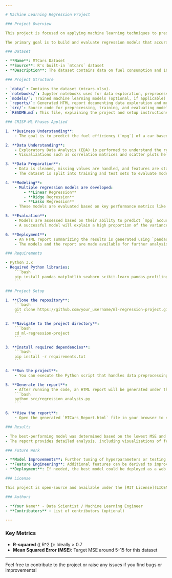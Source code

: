 ```yaml
---

# Machine Learning Regression Project

### Project Overview

This project is focused on applying machine learning techniques to predict a car's fuel consumption (measured in miles per gallon, **mpg**) using the `mtcars` dataset. The project adheres to the **CRISP-ML** (Cross-Industry Standard Process for Machine Learning) methodology, ensuring a structured approach to data exploration, model development, evaluation, and documentation.

The primary goal is to build and evaluate regression models that accurately predict `mpg` based on various features of a car, such as weight, horsepower, and displacement.

### Dataset

- **Name**: MTCars Dataset
- **Source**: R's built-in `mtcars` dataset
- **Description**: The dataset contains data on fuel consumption and 10 aspects of automobile design and performance for 32 cars.

### Project Structure

- `data/`: Contains the dataset (mtcars.xlsx).
- `notebooks/`: Jupyter notebooks used for data exploration, preprocessing, and model development.
- `models/`: Trained machine learning models (optional, if applicable).
- `reports/`: Generated HTML report documenting data exploration and model results.
- `src/`: Source code for preprocessing, training, and evaluating models.
- `README.md`: This file, explaining the project and setup instructions.

### CRISP-ML Phases Applied

1. **Business Understanding**:
    - The goal is to predict the fuel efficiency (`mpg`) of a car based on various input features. This could have practical applications in optimizing fuel consumption or comparing the fuel efficiency of different car models.

2. **Data Understanding**:
    - Exploratory Data Analysis (EDA) is performed to understand the relationships between the input variables (`wt`, `hp`, `disp`, etc.) and `mpg`.
    - Visualizations such as correlation matrices and scatter plots help identify key features that influence fuel efficiency.

3. **Data Preparation**:
    - Data is cleaned, missing values are handled, and features are standardized to ensure uniformity.
    - The dataset is split into training and test sets to evaluate model performance on unseen data.

4. **Modeling**:
    - Multiple regression models are developed:
        - **Linear Regression**
        - **Ridge Regression**
        - **Lasso Regression**
    - These models are evaluated based on key performance metrics like Mean Squared Error (MSE) and R-squared (R²).

5. **Evaluation**:
    - Models are assessed based on their ability to predict `mpg` accurately. Both MSE and \( R^2 \) scores are calculated and compared.
    - A successful model will explain a high proportion of the variance in the `mpg` variable (with an \( R^2 \) close to or above 0.7) and have a low MSE.

6. **Deployment**:
    - An HTML report summarizing the results is generated using `pandas-profiling`.
    - The models and the report are made available for further analysis and future deployments.

### Requirements

- Python 3.x
- Required Python libraries:
    ```bash
    pip install pandas matplotlib seaborn scikit-learn pandas-profiling
    ```

### Project Setup

1. **Clone the repository**:
    ```bash
    git clone https://github.com/your_username/ml-regression-project.git
    ```

2. **Navigate to the project directory**:
    ```bash
    cd ml-regression-project
    ```

3. **Install required dependencies**:
    ```bash
    pip install -r requirements.txt
    ```

4. **Run the project**:
    - You can execute the Python script that handles data preprocessing, model training, and evaluation, or work directly in the provided Jupyter notebooks.

5. **Generate the report**:
    - After running the code, an HTML report will be generated under the `reports/` directory.
    ```bash
    python src/regression_analysis.py
    ```

6. **View the report**:
    - Open the generated `MTCars_Report.html` file in your browser to view the results.

### Results

- The best-performing model was determined based on the lowest MSE and highest \( R^2 \).
- The report provides detailed analysis, including visualizations of feature correlations and model coefficients.

### Future Work

- **Model Improvements**: Further tuning of hyperparameters or testing more advanced algorithms (e.g., decision trees, random forests) can be performed.
- **Feature Engineering**: Additional features can be derived to improve the model’s performance.
- **Deployment**: If needed, the best model could be deployed as a web service or integrated into a larger application.

### License

This project is open-source and available under the [MIT License](LICENSE).

### Authors

- **Your Name** - Data Scientist / Machine Learning Engineer
- **Contributors** - List of contributors (optional)

---
```


### Key Metrics

- **R-squared** (\( R^2 \)): Ideally > 0.7
- **Mean Squared Error (MSE)**: Target MSE around 5-15 for this dataset

---

Feel free to contribute to the project or raise any issues if you find bugs or improvements!
